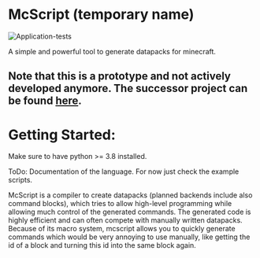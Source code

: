 # McScript (temporary name)

![Application-tests](https://github.com/Inky-developer/McScript/workflows/Python%20application/badge.svg)

A simple and powerful tool to generate datapacks for minecraft.

## Note that this is a prototype and not actively developed anymore. The successor project can be found [here](https://github.com/Inky-developer/debris).

Getting Started:
================

Make sure to have python >= 3.8 installed.

ToDo: Documentation of the language. For now just check the example scripts.

McScript is a compiler to create datapacks (planned backends include also command blocks), which tries to allow high-level programming while allowing much control of the generated commands. The generated code is highly efficient and can often compete with manually written datapacks. Because of its macro system, mcscript allows you to quickly generate commands which would be very annoying to use manually, like getting the id of a block and turning this id into the same block again.
